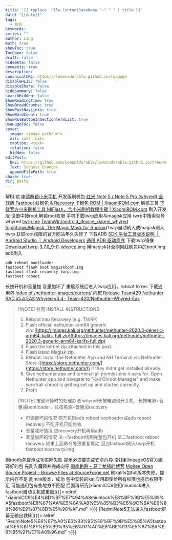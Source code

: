 ```yaml
---
title: '{{ replace .File.ContentBaseName "-" " " | title }}'
date: "{{date}}"
tags:
  - 刷机
keywords: 
series: ""
author: Ling
math: true
showToc: true
TocOpen: false
draft: false
hidemeta: false
comments: true
description: 
canonicalURL: https://lemonadorable.github.io/to/page
disableHLJS: false
disableShare: false
hideSummary: false
searchHidden: false
ShowReadingTime: true
ShowBreadCrumbs: true
ShowPostNavLinks: true
ShowWordCount: true
ShowRssButtonInSectionTermList: true
UseHugoToc: false
cover:
  image: <image path/url>
  alt: <alt text>
  caption: <text>
  relative: false
  hidden: false
editPost:
  URL: https://github.com/LemonAdorable/lemonadorable.github.io/tree/master/content
  Text: Suggest Changes
  appendFilePath: true
share: true
dir: posts
---
```


解BL锁
[申请解锁小米手机](https://www.miui.com/unlock/index.html)
开发版刷机包
[红米 Note 5 / Note 5 Pro (whyred) 全球版 Fastboot 线刷包 & Recovery 卡刷包 ROM | XiaomiROM.com](https://xiaomirom.com/rom/redmi-note-5-note-5-pro-whyred-global-fastboot-recovery-rom/)
刷机工具
[下载官方小米刷机工具 MiFlash，含小米刷机教程步骤 | XiaomiROM.com](https://xiaomirom.com/download-xiaomi-flash-tool-miflash/)
刷入开发版
设置中搜root,解锁root权限
手机下载twrp应用与magisk应用
twrp中搜索型号whyred
[twrp.me](https://twrp.me/)
[TeamWin/android_device_xiaomi_whyred](https://github.com/TeamWin/android_device_xiaomi_whyred)
[topjohnwu/Magisk: The Magic Mask for Android](https://github.com/topjohnwu/Magisk)
twrp自动刷入或magisk刷入twrp
获取root权限的官方网站年久失修了
下载ADB
[SDK 平台工具版本说明  |  Android Studio  |  Android Developers](https://developer.android.com/tools/releases/platform-tools?hl=zh-cn)
[通用 ADB 驱动程序](https://adb.clockworkmod.com/)
下载twrp镜像
[Download twrp-3.7.0_9-0-whyred.img](https://dl.twrp.me/whyred/twrp-3.7.0_9-0-whyred.img.html)
用magisk补全刚刚线刷包中的boot.img
adb刷入

``` shell
adb reboot bootloader
fastboot flash boot magiskboot.img
fastboot flash recovery twrp.img
fastboot reboot
```

长按开机和音量加
音量加坏了
重启系统后进入twrp应用，reboot to rec
下载通用包
[Index of /nethunter-images/current/](https://kali.download/nethunter-images/current/)
内核
[Release Team420 Nethunter RAD x5.4 EAS Whyred v3.4 · Team-420/Nethunter-Whyred-Eas](https://github.com/Team-420/Nethunter-Whyred-Eas/releases/tag/Nethunter-v3.4)

> [!NOTE] 引用
> INSTALL INSTRUCTIONS:
> 
> 1. Reboot into Recovery (e.g. TWRP)
> 2. Flash official nethunter arm64 generic zip: [https://images.kali.org/nethunter/nethunter-2020.3-generic-arm64-kalifs-full.zip](https://images.kali.org/nethunter/nethunter-2020.3-generic-arm64-kalifs-full.zip)
> 3. Flash the kernel zip attached in this post.
> 4. Flash latest Magisk zip.
> 5. Reboot. Install the Nethunter App and NH Terminal via Nethunter Store ([https://store.nethunter.com/](https://store.nethunter.com/)) if they didnt get installed already.
> 6. Give nethunter app and terminal all permissions it asks for. Open Nethunter app and navigate to "Kali Chroot Manager" and make sure kali chroot is getting set up and started correctly.
> 7. Profit

> [!NOTE] 按键坏掉时的处理办法
> whyred长按电源键开关机，长按电源+音量减bootloader，长按电源+音量加recovery
> - 电源键坏的情况
> 能开机则adb reboot bootloader或adb reboot recovery
> 不能开机只能维修
> - 音量减坏情况
> 进recovery开机再用adb
> - 音量加坏的情况
> 法一fastboot线刷完整包开机
> 法二fastboot reboot recovery
> 如果上面命令导致重复启动
> 回到fastboot刷入twrp开机fastboot boot twrp.img

刷rootfs包提示成功实际失败
提示必须要完成安卓向导
没找到lineageOS官方编译好的包
先刷入魔趣并完成向导
[删库跑路 - 马丁龙猪的博客](https://blog.mokeedev.com/2023/01/1437/)
[MoKee Open Source Project - Browse Files at SourceForge.net](https://sourceforge.net/projects/mokee/files/)
刷kalifs包full版本失败，提示内存不足
刷mini版本，成功
包中安装的kali应用即使给所有权限也提示权限不足
可能通用包有些地方不匹配
后面再研究[xiaomiCC9使用miunlock进入fastboot自动关机或重启]({{< relref "xiaomiCC9%E4%BD%BF%E7%94%A8miunlock%E8%BF%9B%E5%85%A5fastboot%E8%87%AA%E5%8A%A8%E5%85%B3%E6%9C%BA%E6%88%96%E9%87%8D%E5%90%AF.md" >}})
[RedmiNote5无法进入fastboot屏幕无输出救砖]({{< relref "RedmiNote5%E6%97%A0%E6%B3%95%E8%BF%9B%E5%85%A5fastboot%E5%B1%8F%E5%B9%95%E6%97%A0%E8%BE%93%E5%87%BA%E6%95%91%E7%A0%96.md" >}})